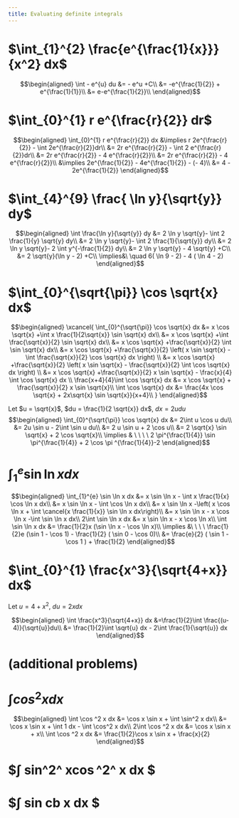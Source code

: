 ```yaml
---
title: Evaluating definite integrals
---
```


# $\int_{1}^{2} \frac{e^{\frac{1}{x}}}{x^2} dx$

$$\begin{aligned}
  \int - e^{u} du &= - e^u +C\\
  &= -e^{\frac{1}{2}} + e^{\frac{1}{1}}\\
  &= e-e^{\frac{1}{2}}\\
  \end{aligned}$$

# $\int_{0}^{1} r e^{\frac{r}{2}} dr$

$$\begin{aligned}
  \int_{0}^{1} r e^{\frac{r}{2}} dx &\implies r 2e^{\frac{r}{2}} - \int 2e^{\frac{r}{2}}dr\\
  &=  2r e^{\frac{r}{2}} - \int 2 e^{\frac{r}{2}}dr\\
  &=  2r e^{\frac{r}{2}} - 4 e^{\frac{r}{2}}\\
  &= 2r e^{\frac{r}{2}} - 4 e^{\frac{r}{2}}\\
  &\implies 2e^{\frac{1}{2}} - 4e^{\frac{1}{2}} - (- 4)\\
  &= 4 - 2e^{\frac{1}{2}}
  \end{aligned}$$

# $\int_{4}^{9} \frac{ \ln  y}{\sqrt{y}} dy$

$$\begin{aligned}
  \int \frac{\ln y}{\sqrt{y}} dy &= 2 \ln y \sqrt{y}- \int 2 \frac{1}{y} \sqrt{y} dy\\
  &=  2 \ln y \sqrt{y}- \int 2 \frac{1}{\sqrt{y}} dy\\
  &=  2 \ln y \sqrt{y}- 2 \int y^{-\frac{1}{2}} dy\\
  &=  2 \ln  y \sqrt{y} - 4 \sqrt{y} +C\\
  &=  2 \sqrt{y}(\ln  y - 2) +C\\
  \implies&\ \quad 6( \ln  9 - 2) - 4 ( \ln 4 - 2)
  \end{aligned}$$

# $\int_{0}^{\sqrt{\pi}} \cos \sqrt{x} dx$

$$\begin{aligned}
  \xcancel{
  \int_{0}^{\sqrt{\pi}} \cos \sqrt{x} dx &= x \cos \sqrt{x} +\int x \frac{1}{2\sqrt{x}} \sin \sqrt{x} dx\\
  &= x \cos \sqrt{x} +\int \frac{\sqrt{x}}{2} \sin \sqrt{x} dx\\
  &= x \cos \sqrt{x} +\frac{\sqrt{x}}{2} \int \sin \sqrt{x} dx\\
  &= x \cos \sqrt{x} +\frac{\sqrt{x}}{2} \left( x \sin \sqrt{x} - \int \frac{\sqrt{x}}{2} \cos \sqrt{x} dx \right) \\
  &= x \cos \sqrt{x} +\frac{\sqrt{x}}{2} \left( x \sin \sqrt{x} - \frac{\sqrt{x}}{2} \int \cos \sqrt{x} dx \right) \\
  &= x \cos \sqrt{x} +\frac{\sqrt{x}}{2} x \sin \sqrt{x} - \frac{x}{4} \int \cos \sqrt{x} dx \\
  \frac{x+4}{4}\int \cos  \sqrt{x} dx &= x \cos  \sqrt{x} + \frac{\sqrt{x}}{2} x \sin  \sqrt{x}\\
  \int \cos  \sqrt{x} dx &= \frac{4x \cos  \sqrt{x} + 2x\sqrt{x} \sin  \sqrt{x}}{x+4}\\
  }
  \end{aligned}$$

Let $u = \sqrt{x}$, $du = \frac{1}{2 \sqrt{x}} dx$, $dx = 2 u du$
$$\begin{aligned}
  \int_{0}^{\sqrt{\pi}} \cos \sqrt{x} dx &= 2\int u \cos u  du\\
  &= 2u \sin  u - 2\int \sin u du\\
  &= 2 u \sin  u + 2 \cos  u\\
  &= 2 \sqrt{x} \sin  \sqrt{x} + 2 \cos  \sqrt{x}\\
  \implies  & \ \ \ \ 2 \pi^{\frac{1}{4}} \sin \pi^{\frac{1}{4}} + 2 \cos \pi ^{\frac{1}{4}}-2
  \end{aligned}$$

# $\int_{1}^{e} \sin  \ln  x dx$

$$\begin{aligned}
  \int_{1}^{e} \sin  \ln  x dx &= x \sin  \ln  x - \int x \frac{1}{x} \cos \ln x dx\\
  &= x \sin  \ln  x - \int \cos \ln  x dx\\
  &= x \sin  \ln  x -\left( x \cos  \ln  x + \int \cancel{x \frac{1}{x}} \sin  \ln  x dx\right)\\
  &= x \sin  \ln  x - x \cos  \ln  x -\int \sin \ln x dx\\
  2\int \sin  \ln  x dx  &= x \sin  \ln  x - x \cos  \ln  x\\
 \int \sin  \ln  x dx &= \frac{1}{2}x (\sin  \ln  x - \cos  \ln  x)\\
 \implies &\ \ \ \ \frac{1}{2}e (\sin 1 - \cos  1) - \frac{1}{2} ( \sin  0 - \cos  0)\\
 &= \frac{e}{2} ( \sin  1 - \cos  1 ) + \frac{1}{2}
  \end{aligned}$$

# $\int_{0}^{1} \frac{x^3}{\sqrt{4+x}} dx$

Let $u = 4 + x^2$, $du = 2xdx$

$$\begin{aligned}
  \int \frac{x^3}{\sqrt{4+x}} dx &=\frac{1}{2}\int  \frac{(u-4)}{\sqrt{u}}du\\
  &= \frac{1}{2}\int \sqrt{u} dx - 2\int \frac{1}{\sqrt{u}} dx
  \end{aligned}$$

# (additional problems)

# $\int cos^2 x  dx$

$$\begin{aligned}
  \int \cos  ^2 x dx &= \cos  x \sin  x + \int \sin^2 x dx\\
  &= \cos x \sin  x + \int 1 dx - \int \cos^2 x dx\\
  2\int \cos  ^2 x dx &= \cos  x \sin  x + x\\
  \int \cos  ^2 x dx &= \frac{1}{2}\cos  x \sin  x + \frac{x}{2}
  \end{aligned}$$

# \$∫ sin^2^ xcos ^2^ x dx \$

# \$∫ sin cb x dx \$
